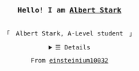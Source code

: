 
<h3 align="center"><samp>Hello! I am <b><a href="https://einsteinium10032.github.io/einsteinium.github.io/" >Albert Stark</a></b></samp></h3>
<p align="center"><br>
    <samp>
    「　Albert Stark, A-Level student　」
    </samp>
</p>

<details align='center'>
    <Summary> <samp>&#9776; Details</samp></Summary>
    <p align='center'>
        <br>
        <a href='https://www.github.com/albertecstark?tab=repositories&language=c&2B&2B'><img src='https://img.shields.io/badge/-C%2B%2B-f34b7d?style=flat-square&logo=C%2B%2B&logoColor=white'></a>
        <a href='https://www.github.com/albertecstark?tab=repositories&language=python'><img src='https://img.shields.io/badge/-Python-3572A5?style=flat-square&logo=Python&logoColor=white'></a>
        <img src=https://github-readme-stats.vercel.app/api?username=albertecstark&show_icons=true&hide_border=true&hide=issues&title_color=5391FE&icon_color=000000&text_color=555"></img>
</details>

<samp>
    <p align="center">
    From <a href="https://github.com/einsteinium10032">einsteinium10032</a>
    </p>
</samp>
